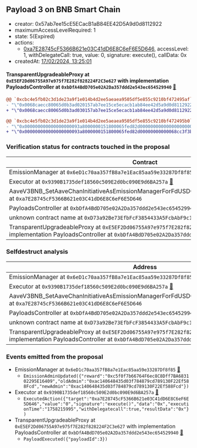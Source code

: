 ## Payload 3 on BNB Smart Chain

- creator: 0x57ab7ee15cE5ECacB1aB84EE42D5A9d0d8112922
- maximumAccessLevelRequired: 1
- state: 5(Expired)
- actions:
  - [0xa7E28745cF5366B621e03C41dD6E8C6eF6E5D646](https://bscscan.com/address/0xa7E28745cF5366B621e03C41dD6E8C6eF6E5D646), accessLevel: 1, withDelegateCall: true, value: 0, signature: execute(), callData: 0x
- createdAt: [17/02/2024, 13:25:01](https://bscscan.com/tx/0xf0099c12dac3aabd0ee689e5f508a4c0c42c56c49e9d76e295218720e14d11c1)

#### TransparentUpgradeableProxy at `0xE5EF2Dd06755A97e975f7E282f828224F2C3e627` with implementation PayloadsController at `0xbDfA4BdD705e02A2Da357ddd2e543ec654529940` [:ghost:](https://github.com/bgd-labs/aave-address-book  "GovernanceV3BNB.PAYLOADS_CONTROLLER")

```diff
@@ `0xcbc4e5fb02c3d1de23a9f1e014b4d2ee5aeaea9505df5e855c9210bf472495af` raw  @@
- "\"0x0068caecc80065d0b3ad020157ab7ee15ce5ecacb1ab84ee42d5a9d0d8112922\""
+ "\"0x0068caecc80065d0b3ad030157ab7ee15ce5ecacb1ab84ee42d5a9d0d8112922\""

@@ `0xcbc4e5fb02c3d1de23a9f1e014b4d2ee5aeaea9505df5e855c9210bf472495b0` raw  @@
- "\"0x000000000000000000093a8000000151800065fed82d00000000000000000000\""
+ "\"0x000000000000000000093a8000000151800065fed82d00000000000068cc3f3b\""

```
### Verification status for contracts touched in the proposal

| Contract | Status |
|---------|------------|
| EmissionManager at `0x6eD1c70aa357fB8a7e1Eac85aa59e33287Df8f85` [:ghost:](https://github.com/bgd-labs/aave-address-book  "AaveV3BNB.EMISSION_MANAGER") | Contract |
| Executor at `0x9390B1735def18560c509E2d0bc090E9d6BA257a` [:ghost:](https://github.com/bgd-labs/aave-address-book  "AaveV3BNB.ACL_ADMIN") | Contract |
| AaveV3BNB_SetAaveChanInitiativeAsEmissionManagerForFdUSDOnBNBChainAaveV3_20240208 at `0xa7E28745cF5366B621e03C41dD6E8C6eF6E5D646` | Contract |
| PayloadsController at `0xbDfA4BdD705e02A2Da357ddd2e543ec654529940` | Contract |
| unknown contract name at `0xD73a92Be73EfbFcF3854433A5FcbAbF9c1316073` | EOA |
| TransparentUpgradeableProxy at `0xE5EF2Dd06755A97e975f7E282f828224F2C3e627` with implementation PayloadsController at `0xbDfA4BdD705e02A2Da357ddd2e543ec654529940` [:ghost:](https://github.com/bgd-labs/aave-address-book  "GovernanceV3BNB.PAYLOADS_CONTROLLER") | Contract |

### Selfdestruct analysis

| Address | Result |
|---------|------------|
| EmissionManager at `0x6eD1c70aa357fB8a7e1Eac85aa59e33287Df8f85` [:ghost:](https://github.com/bgd-labs/aave-address-book  "AaveV3BNB.EMISSION_MANAGER") | Safe |
| Executor at `0x9390B1735def18560c509E2d0bc090E9d6BA257a` [:ghost:](https://github.com/bgd-labs/aave-address-book  "AaveV3BNB.ACL_ADMIN") | DelegateCall |
| AaveV3BNB_SetAaveChanInitiativeAsEmissionManagerForFdUSDOnBNBChainAaveV3_20240208 at `0xa7E28745cF5366B621e03C41dD6E8C6eF6E5D646` | Safe |
| PayloadsController at `0xbDfA4BdD705e02A2Da357ddd2e543ec654529940` | Safe |
| unknown contract name at `0xD73a92Be73EfbFcF3854433A5FcbAbF9c1316073` | EOA |
| TransparentUpgradeableProxy at `0xE5EF2Dd06755A97e975f7E282f828224F2C3e627` with implementation PayloadsController at `0xbDfA4BdD705e02A2Da357ddd2e543ec654529940` [:ghost:](https://github.com/bgd-labs/aave-address-book  "GovernanceV3BNB.PAYLOADS_CONTROLLER") | DelegateCall |

### Events emitted from the proposal

- EmissionManager at `0x6eD1c70aa357fB8a7e1Eac85aa59e33287Df8f85` [:ghost:](https://github.com/bgd-labs/aave-address-book  "AaveV3BNB.EMISSION_MANAGER")
  - `EmissionAdminUpdated({"reward":"0xc5f0f7b66764F6ec8C8Dff7BA683102295E16409","oldAdmin":"0xac140648435d03f784879cd789130F22Ef588Fcd","newAdmin":"0xac140648435d03f784879cd789130F22Ef588Fcd"})`
- Executor at `0x9390B1735def18560c509E2d0bc090E9d6BA257a` [:ghost:](https://github.com/bgd-labs/aave-address-book  "AaveV3BNB.ACL_ADMIN")
  - `ExecutedAction({"target":"0xa7E28745cF5366B621e03C41dD6E8C6eF6E5D646","value":"0","signature":"execute()","data":"0x","executionTime":"1758215995","withDelegatecall":true,"resultData":"0x"})`
- TransparentUpgradeableProxy at `0xE5EF2Dd06755A97e975f7E282f828224F2C3e627` with implementation PayloadsController at `0xbDfA4BdD705e02A2Da357ddd2e543ec654529940` [:ghost:](https://github.com/bgd-labs/aave-address-book  "GovernanceV3BNB.PAYLOADS_CONTROLLER")
  - `PayloadExecuted({"payloadId":3})`
